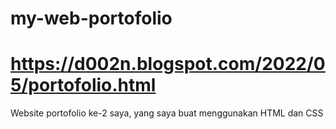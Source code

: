 # my-web-portofolio

# https://d002n.blogspot.com/2022/05/portofolio.html

Website portofolio ke-2 saya, yang saya buat menggunakan
HTML dan CSS
